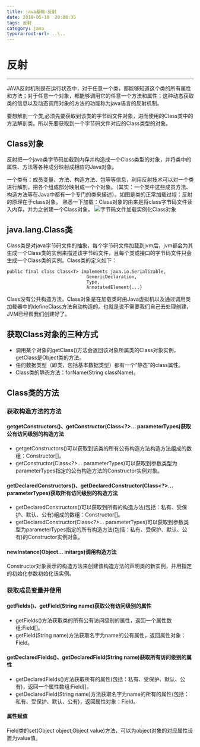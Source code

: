 ```yaml
---
title: java基础-反射
date: 2018-05-10  20:08:35
tags: 反射
category: java
typora-root-url: ..\..
---
```


# 反射
---------------
JAVA反射机制是在运行状态中，对于任意一个类，都能够知道这个类的所有属性和方法；对于任意一个对象，都能够调用它的任意一个方法和属性；这种动态获取类的信息以及动态调用对象的方法的功能称为java语言的反射机制。

要想解剖一个类,必须先要获取到该类的字节码文件对象，进而使用的Class类中的方法解剖类。所以先要获取到一个字节码文件对应的Class类型的对象。

## Class对象
反射把一个java类字节码加载到内存并构造成一个Class类型的对象，并将类中的属性、方法等各种成分映射成相应的Java对象。

一个类有：成员变量、方法、构造方法、包等等信息，利用反射技术可以对一个类进行解剖，把各个组成部分映射成一个个对象。（其实：一个类中这些成员方法、构造方法等在Java中都有一个专门的类来描述）。如图是类的正常加载过程：反射的原理在于class对象。
熟悉一下加载：Class对象的由来是将class字节码文件读入内存，并为之创建一个Class对象。
![字节码文件加载实例化Class对象](/pics/ClassObject.png)

## java.lang.Class类
Class类是对java字节码文件的抽象，每个字节码文件加载到jvm后，jvm都会为其生成一个Class类的实例来描述该字节码文件，且每个类或接口的字节码文件只会生成一个Class类的实例。Class类的定义如下：

    public final class Class<T> implements java.io.Serializable,
                                  GenericDeclaration,
                                  Type,
                                  AnnotatedElement{...}
Class没有公共构造方法。Class对象是在加载类时由Java虚拟机以及通过调用类加载器中的defineClass方法自动构造的。也就是说不需要我们自己去处理创建，JVM已经帮我们创建好了。

## 获取Class对象的三种方式
+ 调用某个对象的getClass()方法会返回该对象所属类的Class对象实例，getClass是Object类的方法。
+ 任何数据类型（即类，包括基本数据类型）都有一个“静态”的class属性。
+ Class类的静态方法：forName(String className)。

## Class类的方法
### 获取构造方法的方法
#### getgetConstructors()、getConstructor(Class<?>... parameterTypes)获取公有访问级别的构造方法
+ getgetConstructors()可以获取到该类的所有公有构造方法构造方法组成的数组：Constructor[]。
+ getConstructor(Class<?>... parameterTypes)可以获取到参数类型为parameterTypes指定的公有构造方法的Constructor实例对象。

#### getDeclaredConstructors()、getDeclaredConstructor(Class<?>... parameterTypes)获取所有访问级别的构造方法
+ getDeclaredConstructors()可以获取到所有的构造方法(包括：私有、受保护、默认、公有)组成的数组：Constructor[]。
+ getDeclaredConstructor(Class<?>... parameterTypes)可以获取到参数类型为parameterTypes指定的所有构造方法(包括：私有、受保护、默认、公有)的Constructor实例对象。

#### newInstance(Object... initargs)调用构造方法
Constructor对象表示的构造方法来创建该构造方法的声明类的新实例，并用指定的初始化参数初始化该实例。


### 获取成员变量并使用
#### getFields()、getField(String name)获取公有访问级别的属性
+ getFields()方法获取类的所有公有访问级别的属性，返回一个属性数组:Field[]。
+ getField(String name)方法获取名字为name的公有属性，返回属性对象：Field。

#### getDeclaredFields()、getDeclaredField(String name)获取所有访问级别的属性
+ getDeclaredFields()方法获取所有的属性(包括：私有、受保护、默认、公有)，返回一个属性数组:Field[]。
+ getDeclaredField(String name)方法获取名字为name的所有的属性(包括：私有、受保护、默认、公有)，返回属性对象：Field。

#### 属性赋值
Field类的set(Object object,Object value)方法，可以为object对象的对应属性设置为value值。
